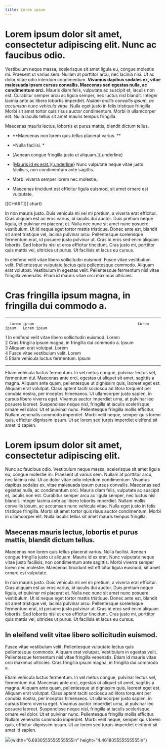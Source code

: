 ```yaml
---
title: Lorem ipsum
---
```


Lorem ipsum dolor sit amet, consectetur adipiscing elit. Nunc ac faucibus odio.
===============================================================================

Vestibulum neque massa, scelerisque sit amet ligula eu, congue molestie
mi. Praesent ut varius sem. Nullam at porttitor arcu, nec lacinia nisi.
Ut ac dolor vitae odio interdum condimentum. **Vivamus dapibus sodales
ex, vitae malesuada ipsum cursus convallis. Maecenas sed egestas nulla,
ac condimentum orci.** Mauris diam felis, vulputate ac suscipit et,
iaculis non est. Curabitur semper arcu ac ligula semper, nec luctus nisl
blandit. Integer lacinia ante ac libero lobortis imperdiet. *Nullam
mollis convallis ipsum, ac accumsan nunc vehicula vitae.* Nulla eget
justo in felis tristique fringilla. Morbi sit amet tortor quis risus
auctor condimentum. Morbi in ullamcorper elit. Nulla iaculis tellus sit
amet mauris tempus fringilla.

Maecenas mauris lectus, lobortis et purus mattis, blandit dictum tellus.

-   **Maecenas non lorem quis tellus placerat varius. **

-   *Nulla facilisi. *

-   [Aenean congue fringilla justo ut aliquam.]{.underline}

-   [[Mauris id ex
    erat.]{.underline}](https://products.office.com/en-us/word) Nunc
    vulputate neque vitae justo facilisis, non condimentum ante
    sagittis.

-   Morbi viverra semper lorem nec molestie.

-   Maecenas tincidunt est efficitur ligula euismod, sit amet ornare est
    vulputate.

[\[CHART\]]{.chart}

In non mauris justo. Duis vehicula mi vel mi pretium, a viverra erat
efficitur. Cras aliquam est ac eros varius, id iaculis dui auctor. Duis
pretium neque ligula, et pulvinar mi placerat et. Nulla nec nunc sit
amet nunc posuere vestibulum. Ut id neque eget tortor mattis tristique.
Donec ante est, blandit sit amet tristique vel, lacinia pulvinar arcu.
Pellentesque scelerisque fermentum erat, id posuere justo pulvinar ut.
Cras id eros sed enim aliquam lobortis. Sed lobortis nisl ut eros
efficitur tincidunt. Cras justo mi, porttitor quis mattis vel, ultricies
ut purus. Ut facilisis et lacus eu cursus.

In eleifend velit vitae libero sollicitudin euismod. Fusce vitae
vestibulum velit. Pellentesque vulputate lectus quis pellentesque
commodo. Aliquam erat volutpat. Vestibulum in egestas velit.
Pellentesque fermentum nisl vitae fringilla venenatis. Etiam id mauris
vitae orci maximus ultricies.

Cras fringilla ipsum magna, in fringilla dui commodo a.
=======================================================

  --- --------------------------------------------------------- ------------- -------------
      Lorem ipsum                                               Lorem ipsum   Lorem ipsum
  1   In eleifend velit vitae libero sollicitudin euismod.      Lorem         
  2   Cras fringilla ipsum magna, in fringilla dui commodo a.   Ipsum         
  3   Aliquam erat volutpat.                                    Lorem         
  4   Fusce vitae vestibulum velit.                             Lorem         
  5   Etiam vehicula luctus fermentum.                          Ipsum         
  --- --------------------------------------------------------- ------------- -------------

Etiam vehicula luctus fermentum. In vel metus congue, pulvinar lectus
vel, fermentum dui. Maecenas ante orci, egestas ut aliquet sit amet,
sagittis a magna. Aliquam ante quam, pellentesque ut dignissim quis,
laoreet eget est. Aliquam erat volutpat. Class aptent taciti sociosqu ad
litora torquent per conubia nostra, per inceptos himenaeos. Ut
ullamcorper justo sapien, in cursus libero viverra eget. Vivamus auctor
imperdiet urna, at pulvinar leo posuere laoreet. Suspendisse neque nisl,
fringilla at iaculis scelerisque, ornare vel dolor. Ut et pulvinar nunc.
Pellentesque fringilla mollis efficitur. Nullam venenatis commodo
imperdiet. Morbi velit neque, semper quis lorem quis, efficitur
dignissim ipsum. Ut ac lorem sed turpis imperdiet eleifend sit amet id
sapien.

Lorem ipsum dolor sit amet, consectetur adipiscing elit.
========================================================

Nunc ac faucibus odio. Vestibulum neque massa, scelerisque sit amet
ligula eu, congue molestie mi. Praesent ut varius sem. Nullam at
porttitor arcu, nec lacinia nisi. Ut ac dolor vitae odio interdum
condimentum. Vivamus dapibus sodales ex, vitae malesuada ipsum cursus
convallis. Maecenas sed egestas nulla, ac condimentum orci. Mauris diam
felis, vulputate ac suscipit et, iaculis non est. Curabitur semper arcu
ac ligula semper, nec luctus nisl blandit. Integer lacinia ante ac
libero lobortis imperdiet. Nullam mollis convallis ipsum, ac accumsan
nunc vehicula vitae. Nulla eget justo in felis tristique fringilla.
Morbi sit amet tortor quis risus auctor condimentum. Morbi in
ullamcorper elit. Nulla iaculis tellus sit amet mauris tempus fringilla.

Maecenas mauris lectus, lobortis et purus mattis, blandit dictum tellus.
------------------------------------------------------------------------

Maecenas non lorem quis tellus placerat varius. Nulla facilisi. Aenean
congue fringilla justo ut aliquam. Mauris id ex erat. Nunc vulputate
neque vitae justo facilisis, non condimentum ante sagittis. Morbi
viverra semper lorem nec molestie. Maecenas tincidunt est efficitur
ligula euismod, sit amet ornare est vulputate.

In non mauris justo. Duis vehicula mi vel mi pretium, a viverra erat
efficitur. Cras aliquam est ac eros varius, id iaculis dui auctor. Duis
pretium neque ligula, et pulvinar mi placerat et. Nulla nec nunc sit
amet nunc posuere vestibulum. Ut id neque eget tortor mattis tristique.
Donec ante est, blandit sit amet tristique vel, lacinia pulvinar arcu.
Pellentesque scelerisque fermentum erat, id posuere justo pulvinar ut.
Cras id eros sed enim aliquam lobortis. Sed lobortis nisl ut eros
efficitur tincidunt. Cras justo mi, porttitor quis mattis vel, ultricies
ut purus. Ut facilisis et lacus eu cursus.

In eleifend velit vitae libero sollicitudin euismod.
----------------------------------------------------

Fusce vitae vestibulum velit. Pellentesque vulputate lectus quis
pellentesque commodo. Aliquam erat volutpat. Vestibulum in egestas
velit. Pellentesque fermentum nisl vitae fringilla venenatis. Etiam id
mauris vitae orci maximus ultricies. Cras fringilla ipsum magna, in
fringilla dui commodo a.

Etiam vehicula luctus fermentum. In vel metus congue, pulvinar lectus
vel, fermentum dui. Maecenas ante orci, egestas ut aliquet sit amet,
sagittis a magna. Aliquam ante quam, pellentesque ut dignissim quis,
laoreet eget est. Aliquam erat volutpat. Class aptent taciti sociosqu ad
litora torquent per conubia nostra, per inceptos himenaeos. Ut
ullamcorper justo sapien, in cursus libero viverra eget. Vivamus auctor
imperdiet urna, at pulvinar leo posuere laoreet. Suspendisse neque nisl,
fringilla at iaculis scelerisque, ornare vel dolor. Ut et pulvinar nunc.
Pellentesque fringilla mollis efficitur. Nullam venenatis commodo
imperdiet. Morbi velit neque, semper quis lorem quis, efficitur
dignissim ipsum. Ut ac lorem sed turpis imperdiet eleifend sit amet id
sapien.

![](media/image1.jpeg){width="6.6930555555555555in"
height="4.461805555555555in"}

